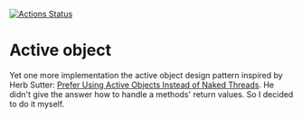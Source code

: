 [![Actions Status](https://github.com/Maratchen/active-object/workflows/Build%20and%20Test/badge.svg)](https://github.com/Maratchen/active-object/actions)
# Active object
Yet one more implementation the active object design pattern inspired by Herb Sutter: [Prefer Using Active Objects Instead of Naked Threads](http://www.drdobbs.com/parallel/prefer-using-active-objects-instead-of-n/225700095). He didn't give the answer how to handle a methods' return values. So I decided to do it myself.